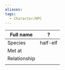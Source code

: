 ```yaml
---
aliases:
tags:
  - Character/NPC
---
```


| Full name    | ?        |
| ------------ | -------- |
| Species      | half-elf |
| Met at       |          |
| Relationship |          |
|              |          |
